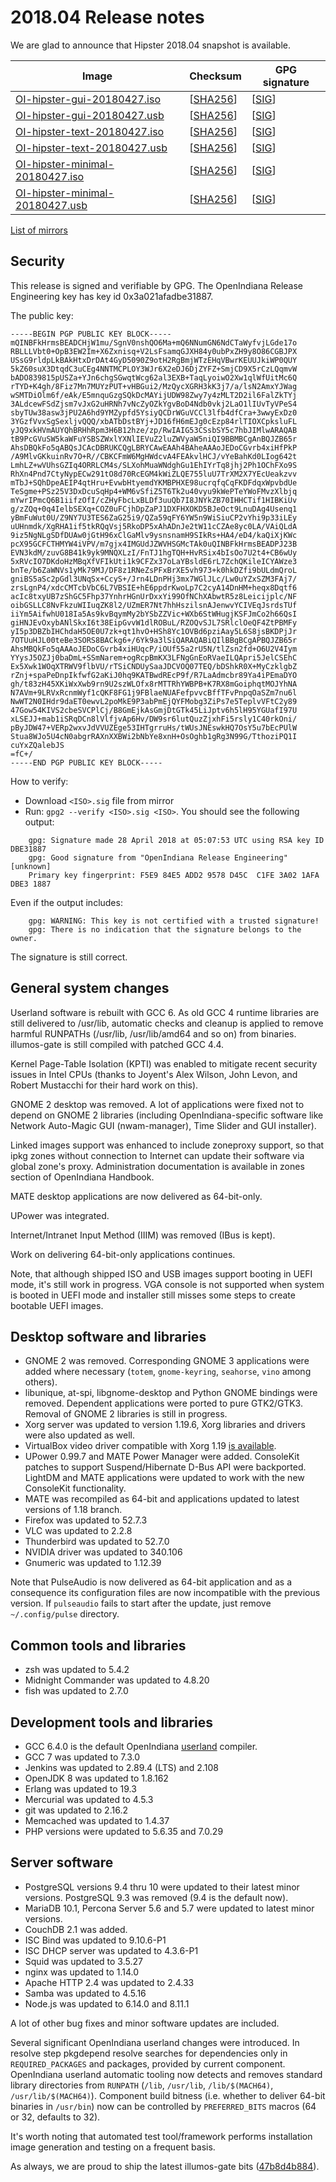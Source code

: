 <!--

The contents of this Documentation are subject to the Public Documentation License Version 1.01
(the "License"); you may only use this Documentation if you comply with the terms of this License.
A copy of the License is available at http://illumos.org/license/PDL.

The Original Documentation is _________________.

The Initial Writer of the Original Documentation is Alexander Pyhalov Copyright (C) 2018.
All Rights Reserved. (Initial Writer contact(s):________________[Insert hyperlink/alias]).

Contributor(s):   Andreas Wacknitz, Michal Nowak

Portions created by Andreas Wacknitz are Copyright (C) 2018.
Portions created by Michal Nowak are Copyright (C) 2018.

Portions created by ______ are Copyright (C)_________[Insert year(s)].
All Rights Reserved. (Contributor contact(s):________________[Insert hyperlink/alias]).

-->

# 2018.04 Release notes

We are glad to announce that Hipster 2018.04 snapshot is available.

Image                |      Checksum     |   GPG signature
-------------------- | ----------------- | --------------------
[OI-hipster-gui-20180427.iso](http://dlc.openindiana.org/isos/hipster/20180427/OI-hipster-gui-20180427.iso) | \[[SHA256](http://dlc.openindiana.org/isos/hipster/20180427/OI-hipster-gui-20180427.iso.sha256sum)\] | \[[SIG](http://dlc.openindiana.org/isos/hipster/20180427/OI-hipster-gui-20180427.iso.sig)\]
[OI-hipster-gui-20180427.usb](http://dlc.openindiana.org/isos/hipster/20180427/OI-hipster-gui-20180427.usb) | \[[SHA256](http://dlc.openindiana.org/isos/hipster/20180427/OI-hipster-gui-20180427.usb.sha256sum)\] | \[[SIG](http://dlc.openindiana.org/isos/hipster/20180427/OI-hipster-gui-20180427.usb.sig)\]
[OI-hipster-text-20180427.iso](http://dlc.openindiana.org/isos/hipster/20180427/OI-hipster-text-20180427.iso) | \[[SHA256](http://dlc.openindiana.org/isos/hipster/20180427/OI-hipster-text-20180427.iso.sha256sum)\] | \[[SIG](http://dlc.openindiana.org/isos/hipster/20180427/OI-hipster-text-20180427.iso.sig)\]
[OI-hipster-text-20180427.usb](http://dlc.openindiana.org/isos/hipster/20180427/OI-hipster-text-20180427.usb) | \[[SHA256](http://dlc.openindiana.org/isos/hipster/20180427/OI-hipster-text-20180427.usb.sha256sum)\] | \[[SIG](http://dlc.openindiana.org/isos/hipster/20180427/OI-hipster-text-20180427.usb.sig)\]
[OI-hipster-minimal-20180427.iso](http://dlc.openindiana.org/isos/hipster/20180427/OI-hipster-minimal-20180427.iso) | \[[SHA256](http://dlc.openindiana.org/isos/hipster/20180427/OI-hipster-minimal-20180427.iso.sha256sum)\] | \[[SIG](http://dlc.openindiana.org/isos/hipster/20180427/OI-hipster-minimal-20180427.iso.sig)\]
[OI-hipster-minimal-20180427.usb](http://dlc.openindiana.org/isos/hipster/20180427/OI-hipster-minimal-20180427.usb) | \[[SHA256](http://dlc.openindiana.org/isos/hipster/20180427/OI-hipster-minimal-20180427.usb.sha256sum)\] | \[[SIG](http://dlc.openindiana.org/isos/hipster/20180427/OI-hipster-minimal-20180427.usb.sig)\]

[List of mirrors](../handbook/openindiana-download-mirrors.md)

## Security

This release is signed and verifiable by GPG. The OpenIndiana Release Engineering key has key id 0x3a021afadbe31887.

The public key:

```
-----BEGIN PGP PUBLIC KEY BLOCK-----
mQINBFkHrmsBEADCHjW1mu/SgnV0nshQO6Ma+mQ6NNumGN6NdCTaWyfvjLGde17o
RBLLLVbt0+OpB3EW2Im+X6Zxnisq+V2LsFsamqGJXH84y0ubPxZH9y8O86CGBJPX
USsG9rldpLkBAkHtxDrDAt4GyD5090Z9otH2RgBmjWTzEHqVBwrKEUUJkiWP0QUY
5kZ60suX3DtqdC3uCEg4NNTMCPLOY3WJr6X2eDJ6DjZYFZ+SmjCD9X5rCzLQqmvW
bADO839815pUSZa+YJn6chgSGwqtWcg62al3EXB+TaqLyoiwO2Xw1qlWfUitMc6Q
rTYD+K4gh/8Fiz7Mn7MUYzPUT+vHBGui2/MzQycXGRH3kK3j7/a/lsN2AmxYJWag
wSMTDiOlm6f/eAk/E5mnquGzgSQkDcMAYijUDW98Zwy7y4zMLT2D2il6FalZkTYj
3ALdcewFSdZjsm7vJxG2uHRNh7vNcZyOZkYgvBoD4Ndb0vkj2LaO1lIUvTyVPeS4
sbyTUw38asw3jPU2A6hd9YMZypfd5YsiyQCDrWGuVCCl3lfb4dfCra+3wwyExDz0
3YGzfVvxSgSexljvQQQ/xbATbDstBYj+JD16fH6mEJg0cEzp84rlTIOXCpksluFL
yJQ9xkHVmAUYQhBRHhRpm3H6B12hze/zp/RwIAIG53CSsbSY5c7hbJIMlwARAQAB
tB9PcGVuSW5kaWFuYSBSZWxlYXNlIEVuZ2luZWVyaW5niQI9BBMBCgAnBQJZB65r
AhsDBQkFo5qABQsJCAcDBRUKCQgLBRYCAwEAAh4BAheAAAoJEDoCGvrb4xiHfPkP
/A9MlvGKkuinRv7O+R//CBKCFmW6MgHWdcvA4FEAkvlHCJ/vYeBahKd0LIog642t
LmhLZ+wVUhsGZIq4ORRLCM4s/SLXohMuaWNdghGu1EhIYrTq8jhj2Ph1OChFXo9S
RhXn4Pnd7CtyNypECw291tO8d70RcEGM4kWiZLQE755luU7TrXM2X7YEcUeakzvv
mTbJ+SQhDpeAEIP4qtHru+EvwbHtyemdYKMBPHXE98ucrqfqCqFKDFdqxWpvbdUe
TeSgme+PSz25V3DxDcuSqHp4+WM6vSfiZ5T6Tk2u40vyu9kWePTeYWoFMvzXlbjq
mYwrIPmcQ6B1iifzOfI/cZHyFbcLxBLDf3uuQb7I8JNYkZB70IHHCTif1HIBKiUv
g/zZQq+0q4IelbSEXq+COZ0uFCjhDpZaPJ1DXFHXOKD5BJeOct9LnuDAg4Usenq1
yBmFuWut0U/Z9NY7U3TES6ZaG25i9/QZa59qFY6YW5n9WiSiuCP2vYhi9p33iLEy
uUHnmdk/XgRHA1if5tkRQqVsj5RkoDP5xAhADnJe2tW11cCZAe8yc0LA/VAiQLdA
9iz5NgNLgSDfDUAw0jGtH96xClGaMlv9ysnsnamH9SIkRs+HA4/eD4/kaQiXjKWc
pcX95GCFCTHMYW4iVPV/m7gjx4IMGUdJZWVHSGMcTAk0uQINBFkHrmsBEADPJ23B
EVN3kdM/zuvG8B41k9yk9MNQXLzI/FnTJ1hgTQH+HvRSix4bIsOo7U2t4+CB6wUy
5xRVcIO7DKdoHzMBqXfVFIkUti1k9CFZx37oLaYBsldE6rL7ZchQKileICYAWze3
bnTe/b6ZaWNVs1yMk79MJ/DF8z1RNeZsPFxBrXE5vh973+k0hkDZfi9bULdmQroL
gniBS5aSc2pGdl3UNqSx+CcyS+/Jrn4LDnPHj3mx7WGlJLc/Lw0uYZxSZM3FAj7/
zrsLgnP4/xdcCMTcbVbC6L7VBSIE+hE6ppdrKwoLp7C2cyA14DnHM+heqx8Dqtf6
acIc8txyUB7zShGC5Fhp37YnhrHGnUrDxxYi99OfNChXAbwtR5z8Leicijplc/NF
oibGSLLC8NvFkzuWIIuqZK8l2/UZmER7Nt7hhHszilsnAJenwvYCIVEqJsrdsTUf
iiYm5AifwhU018Ia5As9kvBqymMy2bYSbZZVic+WXb6StWHugjKSFJmCo2h66QsI
giHNJEvOxybANlSkxI6t38EipGvvW1dlROBuL/RZOQvSJL7SRlclOeQF4ZtPBMFy
yI5p3DBZbIHChdaH5OE0U7zk+qt1hvO+HSh8Yc1OVBd6pziAay5L6S8jsBKDPjJr
7OTUuHJL00teBe3SORS8BACkg6+/6Yk9a3lSiQARAQABiQIlBBgBCgAPBQJZB65r
AhsMBQkFo5qAAAoJEDoCGvrb4xiHUqcP/iOUf55a2rU5N/tlZsn2fd+O6U2V4Iym
YYysJ5OZJj0baDmL+SSmNarem+ogRcpBmKX3LFNgGnEoRVaeILQApri5JelCSEhC
Ex5Xwk1WOqXTRWV9flbVU/rTSiCNDUySaaJDCVOQ07TEQ/bDShkR0X+MyCzklgbZ
rZnj+spaPeDnpIkfwfG2aKiJ0hq9KATBwdREcP9f/R7LaAdmcbr89Ya4iPEmaDYO
gh/t83zH45XKiWxXwb9rn9U2szWLOfx8rMTTRhYWBPB+K7RX8mGoiphqtMOJYhNA
N7AVm+9LRVxRcnmWyf1cQKF8FG1j9FBlaeNUAFefpvvcBffTFvPnpqOaSZm7nu6l
NwWT2N0IHdr9daET0ewvL2poMkE9P3abPmEjQYFMobg3ZiPs7e5TeplvVFtC2y89
47Gow54KIVS2cbeSVCPlCj/B8GmEjkAsGmjDtGTk45LiJptv6h5lH95YGUafI97U
xLSEJJ+mab1iSRqDCn8lVlfjvAp6Hv/DW9sr6lutQuzZjxhFi5rsly1C40rkOni/
pByJDW47+VERp2wxvJdVVUZEge53IHTgrruHs/tWUsJNEswkHQ7OsY5u7bEcPUlW
Stua8WJo5U4cN0abgrRAXnXXBWi2bNbYe8xnH+OsOghb1gRg3N99G/TthoziPQ1I
cuYxZQalebJS
=fC+/
-----END PGP PUBLIC KEY BLOCK-----
```

How to verify:

* Download `<ISO>.sig` file from mirror
* Run: `gpg2 --verify <ISO>.sig <ISO>`. You should see the following output:

```
    gpg: Signature made 28 April 2018 at 05:07:53 UTC using RSA key ID DBE31887
    gpg: Good signature from "OpenIndiana Release Engineering" [unknown]
    Primary key fingerprint: F5E9 84E5 ADD2 9578 D45C  C1FE 3A02 1AFA DBE3 1887
```

  Even if the output includes:

```
    gpg: WARNING: This key is not certified with a trusted signature!
    gpg: There is no indication that the signature belongs to the owner.
```

  The signature is still correct.

## General system changes

Userland software is rebuilt with GCC 6. As old GCC 4 runtime libraries are still delivered to /usr/lib, automatic checks and cleanup is applied to remove harmful RUNPATHs (/usr/lib, /usr/lib/amd64 and so on) from binaries. illumos-gate is still compiled with patched GCC 4.4.

Kernel Page-Table Isolation (KPTI) was enabled to mitigate recent security issues in Intel CPUs (thanks to Joyent's Alex Wilson, John Levon, and Robert Mustacchi for their hard work on this).

GNOME 2 desktop was removed. A lot of applications were fixed not to depend on GNOME 2 libraries (including OpenIndiana-specific software like Network Auto-Magic GUI (nwam-manager), Time Slider and GUI installer).

Linked images support was enhanced to include zoneproxy support, so that ipkg zones without connection to Internet can update their software via global zone's proxy. Administration documentation is available in zones section of OpenIndiana Handbook.

MATE desktop applications are now delivered as 64-bit-only.

UPower was integrated.

Internet/Intranet Input Method (IIIM) was removed (IBus is kept).

Work on delivering 64-bit-only applications continues.

Note, that although shipped ISO and USB images support booting in UEFI mode, it's still work in progress. VGA console is not supported when system is booted in UEFI mode and installer still misses some steps to create bootable UEFI images.

## Desktop software and libraries

* GNOME 2 was removed. Corresponding GNOME 3 applications were added where necessary (`totem`, `gnome-keyring`, `seahorse`, `vino` among others).
* libunique, at-spi, libgnome-desktop and Python GNOME bindings were removed. Dependent applications were ported to pure GTK2/GTK3. Removal of GNOME 2 libraries is still in progress.
* Xorg server was updated to version 1.19.6, Xorg libraries and drivers were also updated as well.
* VirtualBox video driver compatible with Xorg 1.19 [is available](https://www.openindiana.org/2017/11/11/virtualbox-video-driver-compatible-with-xorg-1-19-5-available/).
* UPower 0.99.7 and MATE Power Manager were added. ConsoleKit patches to support Suspend/Hibernate D-Bus API were backported. LightDM and MATE applications were updated to work with the new ConsoleKit functionality.
* MATE was recompiled as 64-bit and applications updated to latest versions of 1.18 branch.
* Firefox was updated to 52.7.3
* VLC was updated to 2.2.8
* Thunderbird was updated to 52.7.0
* NVIDIA driver was updated to 340.106
* Gnumeric was updated to 1.12.39

Note that PulseAudio is now delivered as 64-bit application and as a consequence its configuration files are now incompatible with the previous version. If `pulseaudio` fails to start after the update, just remove `~/.config/pulse` directory.

## Common tools and libraries

* zsh was updated to 5.4.2
* Midnight Commander was updated to 4.8.20
* fish was updated to 2.7.0

## Development tools and libraries

* GCC 6.4.0 is the default OpenIndiana [userland](https://github.com/OpenIndiana/oi-userland) compiler.
* GCC 7 was updated to 7.3.0
* Jenkins was updated to  2.89.4 (LTS) and 2.108
* OpenJDK 8 was updated to 1.8.162
* Erlang was updated to 19.3
* Mercurial was updated to 4.5.3
* git was updated to 2.16.2
* Memcached was updated to 1.4.37
* PHP versions were updated to 5.6.35 and 7.0.29

## Server software

* PostgreSQL versions 9.4 thru 10 were updated to their latest minor versions. PostgreSQL 9.3 was removed (9.4 is the default now).
* MariaDB 10.1, Percona Server 5.6 and 5.7 were updated to latest minor versions.
* CouchDB 2.1 was added.
* ISC Bind was updated to 9.10.6-P1
* ISC DHCP server was updated to 4.3.6-P1
* Squid was updated to 3.5.27
* nginx was updated to 1.14.0
* Apache HTTP 2.4 was updated to 2.4.33
* Samba was updated to 4.5.16
* Node.js was updated to 6.14.0 and 8.11.1

A lot of other bug fixes and minor software updates are included.

Several significant OpenIndiana userland changes were introduced. In resolve step pkgdepend resolve searches for dependencies only in `REQUIRED_PACKAGES` and packages, provided by current component. OpenIndiana userland automatic tooling now detects and removes standard library directories from `RUNPATH`  (`/lib`, `/usr/lib`, `/lib/$(MACH64)`, `/usr/lib/$(MACH64)`). Component build bitness (i.e. whether to deliver 64-bit binaries in `/usr/bin`) now can be controlled by `PREFERRED_BITS` macros (64 or 32, defaults to 32).

It's worth noting that automated test tool/framework performs installation image generation and testing on a frequent basis.

As always, we are proud to ship the latest illumos-gate bits ([47b8d4b884](https://github.com/illumos/illumos-gate/commit/47b8d4b884f2dab4e4c6952b40fd740a8fc4ab32)).

